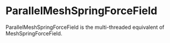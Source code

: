 # ParallelMeshSpringForceField

ParallelMeshSpringForceField is the multi-threaded equivalent of MeshSpringForceField.
